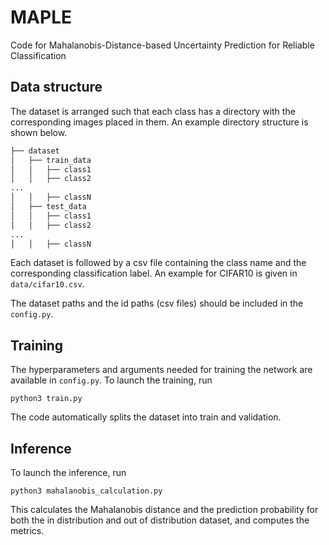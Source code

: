 # MAPLE

Code for Mahalanobis-Distance-based Uncertainty Prediction for Reliable Classification
  

## Data structure

The dataset is arranged such that each class has a directory with the corresponding images placed in them. An example directory structure is shown below.

```bash
├── dataset
│   ├── train_data
│   │   ├── class1
│   │   ├── class2
...
│   │   ├── classN
│   ├── test_data
│   │   ├── class1
│   │   ├── class2
...
│   │   ├── classN

```
Each dataset is followed by a csv file containing the class name and the corresponding classification label. An example for CIFAR10 is given in `data/cifar10.csv`.

The dataset paths and the id paths (csv files) should be included in the `config.py`. 


## Training

The hyperparameters and arguments needed for training the network are available in `config.py`.
To launch the training, run 
```
python3 train.py
```
The code automatically splits the dataset into train and validation. 

## Inference
To launch the inference, run
```
python3 mahalanobis_calculation.py
```
This calculates the Mahalanobis distance and the prediction probability for both the in distribution and out of distribution dataset, and computes the metrics.


